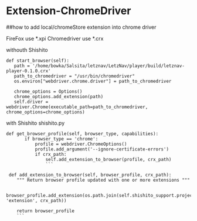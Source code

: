 # Extension-ChromeDriver
##how to add local/chromeStore extension into chrome driver
 
FireFox use *.xpi
Chromedriver use *.crx 
 
withouth Shishito
 
 ```
 def start_browser(self):
    path = '/home/bowka/Salsita/letznav/LetzNav/player/build/letznav-player-0.1.0.crx'
    path_to_chromedriver = "/usr/bin/chromedriver"
    os.environ["webdriver.chrome.driver"] = path_to_chromedriver
    
    chrome_options = Options()
    chrome_options.add_extension(path)
    self.driver = webdriver.Chrome(executable_path=path_to_chromedriver, chrome_options=chrome_options)
```
        
 with Shishito
 shishito.py
 ```
 def get_browser_profile(self, browser_type, capabilities):
        if browser_type == 'chrome':
            profile = webdriver.ChromeOptions()
            profile.add_argument('--ignore-certificate-errors')
            if crx_path:
                self.add_extension_to_browser(profile, crx_path)
                ```
 
 ```
     def add_extension_to_browser(self, browser_profile, crx_path):
        """ Return browser profile updated with one or more extensions """

        browser_profile.add_extension(os.path.join(self.shishito_support.project_root, 'extension', crx_path))

        return browser_profile
        ```
        
